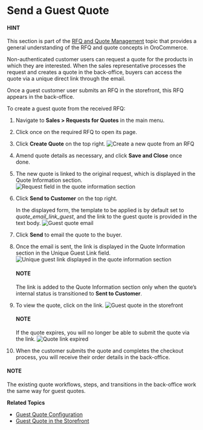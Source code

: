 <a id="user-guide-sales-guest-quotes"></a>

# Send a Guest Quote

#### HINT
This section is part of the [RFQ and Quote Management](../../../concept-guides/rfq-quotes/index.md#concept-guide-rfq-quotes) topic that provides a general understanding of the RFQ and quote concepts in OroCommerce.

Non-authenticated customer users can request a quote for the products in which they are interested. When the sales representative processes the request and creates a quote in the back-office, buyers can access the quote via a unique direct link through the email.

Once a guest customer user submits an RFQ in the storefront, this RFQ appears in the back-office.

To create a guest quote from the received RFQ:

1. Navigate to **Sales > Requests for Quotes** in the main menu.
2. Click once on the required RFQ to open its page.
3. Click **Create Quote** on the top right.
   ![Create a new quote from an RFQ](user/img/sales/quotes/create_quote_from_rfq_guest.png)
4. Amend quote details as necessary, and click **Save and Close** once done.
5. The new quote is linked to the original request, which is displayed in the Quote Information section.
   ![Request field in the quote information section](user/img/sales/quotes/quote_linked_to_rfq.png)
6. Click **Send to Customer** on the top right.

   In the displayed form, the template to be applied is by default set to *quote_email_link_guest*, and the link to the guest quote is provided in the text body.
   ![Guest quote email](user/img/sales/quotes/guest_quote_email.png)
7. Click **Send** to email the quote to the buyer.
8. Once the email is sent, the link is displayed in the Quote Information section in the Unique Guest Link field.
   ![Unique guest link displayed in the quote information section](user/img/sales/quotes/quote_information_guest_link.png)

   #### NOTE
   The link is added to the Quote Information section only when the quote’s internal status is transitioned to **Sent to Customer**.
9. To view the quote, click on the link.
   ![Guest quote in the storefront](user/img/sales/quotes/guest_quote.png)

   #### NOTE
   If the quote expires, you will no longer be able to submit the quote via the link.
   ![Quote link expired](user/img/sales/quotes/quote_expired.png)
10. When the customer submits the quote and completes the checkout process, you will receive their order details in the back-office.

#### NOTE
The existing quote workflows, steps, and transitions in the back-office work the same way for guest quotes.

**Related Topics**

* [Guest Quote Configuration](../../system/configuration/commerce/sales/guest-quote.md#sys-conf-commerce-guest-enable-guest-quotes)
* [Guest Quote in the Storefront](../../../storefront/quotes/guests.md#frontstore-guide-guest-quotes)

